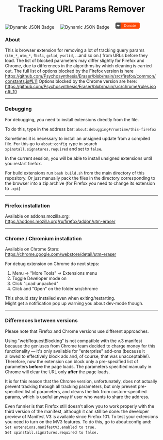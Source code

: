 <h1>
    <p align="center">Tracking URL Params Remover</p>
</h1>

![Dynamic JSON Badge](https://img.shields.io/badge/dynamic/json?url=https%3A%2F%2Fraw.githubusercontent.com%2FPsychosynthesis%2FEraser%2Fmain%2Fsrc%2Ffirefox%2Fmanifest.json&query=%24.version&style=flat&logo=firefox&label=Firefox%20Addon) &nbsp; &nbsp; ![Dynamic JSON Badge](https://img.shields.io/badge/dynamic/json?url=https%3A%2F%2Fraw.githubusercontent.com%2FPsychosynthesis%2FEraser%2Fmain%2Fsrc%2Fchrome%2Fmanifest.json&query=%24.version&style=flat&logo=Google%20Chrome&logoColor=%2321ff21&label=Chrome%20Addon&color=%234d94d5) &nbsp; &nbsp;
[<img src="https://raw.githubusercontent.com/Psychosynthesis/Donation/main/images/Donate.png" alt="Donation page">](https://github.com/Psychosynthesis/Donation)

### About
  This is browser extension for removing a lot of tracking query params (`itm_*`, `utm_*`, `fbcli`, `gclid`, `ysclid`, ...and so on.) from URLs before they load.
  The list of blocked parameters may differ slightly for Firefox and Chrome, due to differences in the algorithms by which cleaning is carried out.
  The full list of options blocked by the Firefox version is here https://github.com/Psychosynthesis/Eraser/blob/main/src/firefox/common/constants.js#L11
  Options blocked by the Chrome version are here: https://github.com/Psychosynthesis/Eraser/blob/main/src/chrome/rules.json#L10

---

### Debugging
 For debugging, you need to install extensions directly from the file.

 To do this, type in the address bar: `about:debugging#/runtime/this-firefox`

 Sometimes it is necessary to install an unsigned update from a compiled file. For this go to `about:config` тype in search `xpinstall.signatures.required` and set to `false`.

 In the current session, you will be able to install unsigned extensions until you restart firefox.

 For build extensions run `bash build.sh` from the main directory of this repository. Or just manually pack the files in the directory corresponding to the browser into a zip archive (for Firefox you need to change its extension to `.xpi`)

---

### Firefox installation
Available on addons.mozilla.org: https://addons.mozilla.org/ru/firefox/addon/utm-eraser

---

### Chrome / Chromium installation
Available on Chrome Store: https://chrome.google.com/webstore/detail/utm-eraser

For debug extension on Chrome do next steps:  
 1. Menu -> "More Tools" -> Extensions menu
 2. Toggle Developer mode on
 3. Click "Load unpacked"
 4. Click and "Open" on the folder src/chrome

This should stay installed even when exiting/restarting.  
Might get a notification pop up warning you about dev-mode though.

---

### Differences between versions
Please note that Firefox and Chrome versions use different approaches.  

Using "webRequestBlocking" is not compatible with the v.3 manifest because the geniuses from Chrome team decided to charge money for this functionality — it's only available for "enterprise" add-ons (because it allowed to effectively block ads and, of course, that was unacceptable!). Therefore, now the extension can block only a pre-specified list of parameters **before** the page loads. The parameters specified manually in Chrome will clear the URL only **after** the page loads.

It is for this reason that the Chrome version, unfortunately, does not actually prevent tracking through all tracking parameters, but only prevent pre-specified list of parameters, and cleans the link from custom-specified params, which is useful anyway if user who wants to share the address.

Even funnier is that Firefox still doesn't allow you to work properly with the third version of the manifest, although it can still be done: the developer preview of Manifest V3 is available since Firefox 101. To test your extensions you need to turn on the MV3 features. To do this, go to about:config and:  
 `Set extensions.manifestV3.enabled to true.`  
 `Set xpinstall.signatures.required to false.`  
